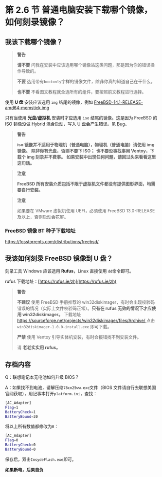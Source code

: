 # 第 2.6 节 普通电脑安装下载哪个镜像，如何刻录镜像？

## 我该下载哪个镜像？

> **警告**
>
> **请不要** 问我在安装中应该选用哪个镜像站这类问题，那是因为你的错误操作导致的。
>
> **不要** 选用带有`bootonly`字样的镜像文件，除非你真的知道自己在干什么。
>
> **也不要** 不看图文教程就全选所有的组件，要按照前文教程进行选择。

使用 **U 盘** 安装应该选用 `img` 结尾的镜像，例如 [FreeBSD-14.1-RELEASE-amd64-memstick.img](https://download.freebsd.org/ftp/releases/amd64/amd64/ISO-IMAGES/14.1/FreeBSD-14.1-RELEASE-amd64-memstick.img)

只有当使用 **光盘/虚拟机** 安装时才应选用 `iso` 结尾的镜像。这是因为 FreeBSD 的 ISO 镜像没做 Hybrid 混合启动，写入 U 盘会产生错误。见 [Bug](https://bugs.freebsd.org/bugzilla/show\_bug.cgi?id=236786)。

> **警告**
>
>**iso 镜像并不适用于物理机（普通电脑），物理机（普通电脑）请使用 img 镜像。** **除非你有光盘，否则不要下 ISO；** **也不要没事找事用 Ventoy，下载个 img 刻录并不费事。** **如果安装中出现任何问题，请回过头来看看这里这句话。**

> **注意**
>
>**FreeBSD 所有安装介质包括不限于虚拟机文件都没有提供图形界面，均需要自行安装。**

> **注意**
>
> 如果要在 VMware 虚拟机使用 UEFI，必须使用 FreeBSD 13.0-RELEASE 及以上，否则启动会花屏。

### FreeBSD 镜像 BT 种子下载地址

<https://fosstorrents.com/distributions/freebsd/>

## 我该如何刻录 FreeBSD 镜像到 U 盘？

刻录工具 Windows 应该选用 **Rufus**，Linux 直接使用 `dd`命令即可。

rufus 下载地址：[https://rufus.ie/zh](https://rufus.ie/zh)

> **警告**
>
> **不建议** 使用 FreeBSD 手册推荐的 win32diskimager，有时会出现校验码错误的情况（实际上文件校验码正常）。**只有在 rufus 无效的情况下才应使用 win32diskimager。** 下载地址 <https://sourceforge.net/projects/win32diskimager/files/Archive/>,点击 `win32diskimager-1.0.0-install.exe` 即可下载。
>
> **严禁** 使用 Ventoy 引导实体机安装，有时会报错找不到安装文件。
>
> 请 **老老实实用 rufus。**




## 存档内容

Q：联想笔记本无电池如何升级 BIOS？

A：如果找不到电池，请解压缩`78cn25ww.exe`文件（BIOS 文件请自行去联想美国官网获取），用记事本打开`platform.ini`，查找：

```sh
[AC_Adapter]
Flag=1
BatteryCheck=1
BatteryBound=30
```

将以上所有数值都修改为`0`：

```sh
[AC_Adapter]
Flag=0
BatteryCheck=0
BatteryBound=0
```

保存后，双击`InsydeFlash.exe`即可。

**如果断电，后果自负**

